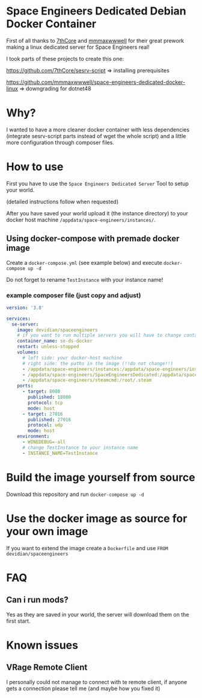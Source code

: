 # Space Engineers Dedicated Debian Docker Container

First of all thanks to [7thCore](https://github.com/7thCore) and [mmmaxwwwell](https://github.com/mmmaxwwwell) for their great prework making a linux dedicated server for Space Engineers real!

I took parts of these projects to create this one:

https://github.com/7thCore/sesrv-script => installing prerequisites

https://github.com/mmmaxwwwell/space-engineers-dedicated-docker-linux => downgrading for dotnet48

# Why?

I wanted to have a more cleaner docker container with less dependencies (integrate sesrv-script parts instead of wget the whole script) and a little more configuration through composer files.

# How to use

First you have to use the `Space Engineers Dedicated Server` Tool to setup your world.

(detailed instructions follow when requested)

After you have saved your world upload it (the instance directory) to your docker host machine `/appdata/space-engineers/instances/`.


## Using docker-compose with premade docker image
Create a `docker-compose.yml` (see example below) and execute `docker-compose up -d`

Do not forget to rename `TestInstance` with your instance name!

### example composer file (just copy and adjust)
```yaml
version: '3.8'

services:
  se-server:
    image: devidian/spaceengineers
    # if you want to run multiple servers you will have to change container_name and published ports
    container_name: se-ds-docker
    restart: unless-stopped
    volumes:
      # left side: your docker-host machine
      # right side: the paths in the image (!!do not change!!)
      - /appdata/space-engineers/instances:/appdata/space-engineers/instances
      - /appdata/space-engineers/SpaceEngineersDedicated:/appdata/space-engineers/SpaceEngineersDedicated
      - /appdata/space-engineers/steamcmd:/root/.steam
    ports:
      - target: 8080
        published: 18080
        protocol: tcp
        mode: host
      - target: 27016
        published: 27016
        protocol: udp
        mode: host
    environment: 
      - WINEDEBUG=-all 
      # change TestInstance to your instance name
      - INSTANCE_NAME=TestInstance
```

# Build the image yourself from source
Download this repository and run `docker-compose up -d`

# Use the docker image as source for your own image
If you want to extend the image create a `Dockerfile` and use `FROM devidian/spaceengineers`

# FAQ
## Can i run mods?
Yes as they are saved in your world, the server will download them on the first start.

# Known issues
## VRage Remote Client
I personally could not manage to connect with te remote client, if anyone gets a connection please tell me (and maybe how you fixed it)